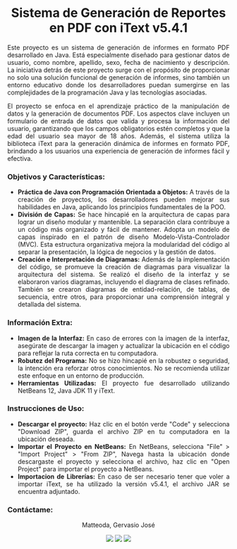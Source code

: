 <!-- Introducción -->
<h1 align="center"><b>Sistema de Generación de Reportes en PDF con iText v5.4.1</b></h1>
<p align="justify">Este proyecto es un sistema de generación de informes en formato PDF desarrollado en Java. Está especialmente diseñado para gestionar datos de usuario, como nombre, apellido, sexo, fecha de nacimiento y descripción. La iniciativa detrás de este proyecto surge con el propósito de proporcionar no solo una solución funcional de generación de informes, sino también un entorno educativo donde los desarrolladores puedan sumergirse en las complejidades de la programación Java y las tecnologías asociadas.</p>
<p align="justify">El proyecto se enfoca en el aprendizaje práctico de la manipulación de datos y la generación de documentos PDF. Los aspectos clave incluyen un formulario de entrada de datos que valida y procesa la información del usuario, garantizando que los campos obligatorios estén completos y que la edad del usuario sea mayor de 18 años. Además, el sistema utiliza la biblioteca iText para la generación dinámica de informes en formato PDF, brindando a los usuarios una experiencia de generación de informes fácil y efectiva.</p>

<!-- Objetivos y Características -->
<h3>Objetivos y Características:</h3>
<ul align="justify">
  <li><b>Práctica de Java con Programación Orientada a Objetos:</b> A través de la creación de proyectos, los desarrolladores pueden mejorar sus habilidades en Java, aplicando los principios fundamentales de la POO.</li>
  <li><b>División de Capas:</b> Se hace hincapié en la arquitectura de capas para lograr un diseño modular y mantenible. La separación clara contribuye a un código más organizado y fácil de mantener. Adopta un modelo de capas inspirado en el patrón de diseño Modelo-Vista-Controlador (MVC). Esta estructura organizativa mejora la modularidad del código al separar la presentación, la lógica de negocios y la gestión de datos.</li>
  <li><b>Creación e Interpretación de Diagramas:</b> Además de la implementación del código, se promueve la creación de diagramas para visualizar la arquitectura del sistema. Se realizó el diseño de la interfaz y se elaboraron varios diagramas, incluyendo el diagrama de clases refinado. También se crearon diagramas de entidad-relación, de tablas, de secuencia, entre otros, para proporcionar una comprensión integral y detallada del sistema.</li>
</ul>
<!-- -->

<!-- Información Extra -->
<h3>Información Extra:</h3>
<ul align="justify">
  <li><b>Imagen de la Interfaz:</b> En caso de errores con la imagen de la interfaz, asegúrate de descargar la imagen y actualizar la ubicación en el código para reflejar la ruta correcta en tu computadora.</li>
  <li><b>Robutez del Programa:</b> No se hizo hincapié en la robustez o seguridad, la intención era reforzar otros conocimientos. No se recomienda utilizar este enfoque en un entorno de producción.</li>
  <li><b>Herramientas Utilizadas:</b> El proyecto fue desarrollado utilizando NetBeans 12, Java JDK 11 y iText.</li>
</ul>
<!--  -->

<!-- Título -->
<!-- Instrucciones de Uso -->
<h3>Instrucciones de Uso:</h3>
<ul align="justify">
  <li><b>Descargar el proyecto:</b> Haz clic en el botón verde "Code" y selecciona "Download ZIP", guarda el archivo ZIP en tu computadora en la ubicación deseada.</li>
  <li><b>Importar el Proyecto en NetBeans:</b> En NetBeans, selecciona "File" > "Import Project" > "From ZIP", Navega hasta la ubicación donde descargaste el proyecto y selecciona el archivo, haz clic en "Open Project" para importar el proyecto a NetBeans.</li>
  <li><b>Importacion de Librerías:</b> En caso de ser necesario tener que voler a importar iText, se ha utilizado la versión v5.4.1, el archivo JAR se encuentra adjuntado.</li>
</ul>
<!-- -->

<!-- Contacto -->
<h3>Contáctame:</h3>
<p align="center">Matteoda, Gervasio José</p>
<div align="center">
  <a href="https://www.linkedin.com/in/gervasio-matteoda/">
    <img src="https://img.shields.io/badge/-linkedin-0077B5?style=for-the-badge&logo=Linkedin&logoColor=white"/></a>
  <a href="https://github.com/GervasioMatteoda">
    <img src="https://img.shields.io/badge/GitHub-100000?style=for-the-badge&logo=github&logoColor=white"/></a>
  <a href="mailto:gjmatteoda@gmail.com">
    <img src="https://img.shields.io/badge/Gmail-D14836?style=for-the-badge&logo=gmail&logoColor=white"/></a>
</div>
 <!-- -->
